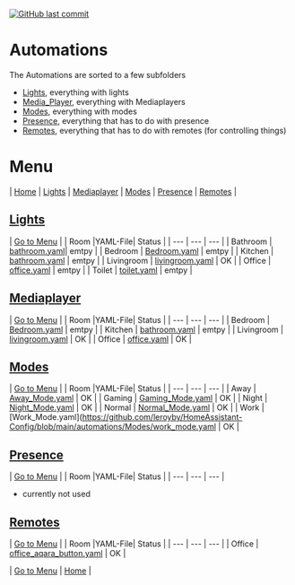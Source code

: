 [![GitHub last commit](https://img.shields.io/github/last-commit/leroyby/homeassistant-config?style=flat)](https://github.com/leroyby/HomeAssistant-Config/commits/main)

# Automations
The Automations are sorted to a few subfolders
- [Lights](https://github.com/leroyby/Homeassistant/tree/main/automations/Lights), everything with lights
- [Media_Player](https://github.com/leroyby/Homeassistant/tree/main/automations/media_player), everything with Mediaplayers
- [Modes](https://github.com/leroyby/Homeassistant/tree/main/automations/Modes), everything with modes
- [Presence](https://github.com/leroyby/Homeassistant/tree/main/automations/presence), everything that has to do with presence
- [Remotes](https://github.com/leroyby/Homeassistant/tree/main/automations/remotes), everything that has to do with remotes (for controlling things)

# <a name="menu">Menu</a>
| [Home](https://github.com/leroyby/Homeassistant) | [Lights](#Lights) | [Mediaplayer](#Mediaplayer) | [Modes](#Modes) | [Presence](#Presence) | [Remotes](#Remotes) |

## <a name="Lights">[Lights](https://github.com/leroyby/HomeAssistant-Config/tree/main/automations/Lights)</a>
| [Go to Menu](#menu) |
| Room |YAML-File| Status |
| --- | --- | --- |
| Bathroom | [bathroom.yaml](https://github.com/leroyby/Homeassistant-Config/blob/main/automations/Lights/bathroom.yaml)| emtpy |
| Bedroom | [Bedroom.yaml](https://github.com/leroyby/Homeassistant-Config/blob/main/automations/Lights/bedroom.yaml) | emtpy |
| Kitchen | [bathroom.yaml](https://github.com/leroyby/Homeassistant-Config/blob/main/automations/Lights/kitchen.yaml) | emtpy |
| Livingroom | [livingroom.yaml](https://github.com/leroyby/Homeassistant-Config/blob/main/automations/Lights/livingroom.yaml) | OK |
| Office | [office.yaml](https://github.com/leroyby/Homeassistant-Config/blob/main/automations/Lights/office.yaml) | emtpy |
| Toilet | [toilet.yaml](https://github.com/leroyby/Homeassistant-Config/blob/main/automations/Lights/toilet.yaml) | emtpy |

## <a name="Mediaplayer">[Mediaplayer](https://github.com/leroyby/Homeassistant-Config/blob/main/automations/media_player)</a>
| [Go to Menu](#menu) |
| Room |YAML-File| Status |
| --- | --- | --- |
| Bedroom | [Bedroom.yaml](https://github.com/leroyby/Homeassistant/blob/main/automations/media_player/bedroom.yaml) | emtpy |
| Kitchen | [bathroom.yaml](https://github.com/leroyby/Homeassistant/blob/main/automations/media_player//kitchen.yaml) | emtpy |
| Livingroom | [livingroom.yaml](https://github.com/leroyby/Homeassistant/blob/main/automations/media_player//livingroom.yaml) | OK |
| Office | [office.yaml](https://github.com/leroyby/Homeassistant/blob/main/automations/media_player//office.yaml) | OK |

## <a name="Modes">[Modes](https://github.com/leroyby/Homeassistant-Config/blob/main/automations/modes)</a>
| [Go to Menu](#menu) |
| Room |YAML-File| Status |
| --- | --- | --- |
| Away | [Away_Mode.yaml](https://github.com/leroyby/HomeAssistant-Config/blob/main/automations/Modes/away_mode.yaml) | OK |
| Gaming | [Gaming_Mode.yaml](https://github.com/leroyby/HomeAssistant-Config/blob/main/automations/Modes/gaming_mode.yaml) | OK |
| Night | [Night_Mode.yaml](https://github.com/leroyby/HomeAssistant-Config/blob/main/automations/Modes/night_mode.yaml) | OK |
| Normal | [Normal_Mode.yaml](https://github.com/leroyby/HomeAssistant-Config/blob/main/automations/Modes/normal_mode.yaml) | OK |
| Work | [Work_Mode.yaml](https://github.com/leroyby/HomeAssistant-Config/blob/main/automations/Modes/work_mode.yaml | OK | 

## <a name="Presence">[Presence](https://github.com/leroyby/Homeassistant-Config/blob/main/automations/modes)</a>
| [Go to Menu](#menu) |
| Room |YAML-File| Status |
| --- | --- | --- |
- currently not used

## <a name="Remotes">[Remotes](https://github.com/leroyby/Homeassistant-Config/blob/main/automations/modes)</a>
| [Go to Menu](#menu) |
| Room |YAML-File| Status |
| --- | --- | --- |
| Office | [office_aqara_button.yaml](https://github.com/leroyby/HomeAssistant-Config/blob/main/automations/remotes/office_aqara_button.yaml) | OK |

| [Go to Menu](#menu) | [Home](https://github.com/leroyby/HomeAssistant-Config) |




